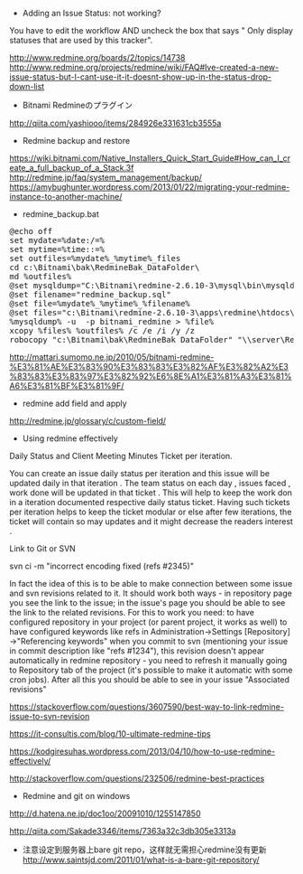 * Adding an Issue Status: not working?

You have to edit the workflow AND uncheck the box that says " Only display statuses that are used by this tracker".

http://www.redmine.org/boards/2/topics/14738
http://www.redmine.org/projects/redmine/wiki/FAQ#Ive-created-a-new-issue-status-but-I-cant-use-it-it-doesnt-show-up-in-the-status-drop-down-list

* Bitnami Redmineのプラグイン

http://qiita.com/yashiooo/items/284926e331631cb3555a


* Redmine backup and restore

https://wiki.bitnami.com/Native_Installers_Quick_Start_Guide#How_can_I_create_a_full_backup_of_a_Stack.3f
http://redmine.jp/faq/system_management/backup/
https://amybughunter.wordpress.com/2013/01/22/migrating-your-redmine-instance-to-another-machine/

* redmine_backup.bat
<pre>
@echo off
set mydate=%date:/=%
set mytime=%time::=%
set outfiles=%mydate%_%mytime%_files
cd c:\Bitnami\bak\RedmineBak_DataFolder\
md %outfiles%
@set mysqldump="C:\Bitnami\redmine-2.6.10-3\mysql\bin\mysqldump" 
@set filename="redmine_backup.sql" 
@set file=%mydate%_%mytime%_%filename%
@set files="c:\Bitnami\redmine-2.6.10-3\apps\redmine\htdocs\files"
%mysqldump% -u <username> -p<password> bitnami_redmine > %file% 
xcopy %files% %outfiles% /c /e /i /y /z
robocopy "c:\Bitnami\bak\RedmineBak_DataFolder" "\\server\RedmineBak_DataFolder" /mir
</pre>
http://mattari.sumomo.ne.jp/2010/05/bitnami-redmine-%E3%81%AE%E3%83%90%E3%83%83%E3%82%AF%E3%82%A2%E3%83%83%E3%83%97%E3%82%92%E6%8E%A1%E3%81%A3%E3%81%A6%E3%81%BF%E3%81%9F/

* redmine add field and apply

http://redmine.jp/glossary/c/custom-field/

* Using redmine effectively

Daily Status and Client Meeting Minutes Ticket per iteration.

You can create an issue daily status per iteration and this issue will be updated daily in that iteration . The team status on each day , issues faced , work done will be updated in that ticket . This will help to keep the work don in a iteration documented respective daily status ticket. Having such tickets per iteration helps to keep the ticket modular or else after few iterations, the ticket will contain so may updates and it might decrease the readers interest .

Link to Git or SVN

svn ci -m "incorrect encoding fixed (refs #2345)"

In fact the idea of this is to be able to make connection between some issue and svn revisions related to it. It should work both ways - in repository page you see the link to the issue; in the issue's page you should be able to see the link to the related revisions.
For this to work you need:
to have configured repository in your project (or parent project, it works as well)
to have configured keywords like refs in Administration->Settings [Repository] ->"Referencing keywords"
when you commit to svn (mentioning your issue in commit description like "refs #1234"), this revision doesn't appear automatically in redmine repository - you need to refresh it manually going to Repository tab of the project (it's possible to make it automatic with some cron jobs).
After all this you should be able to see in your issue "Associated revisions"

https://stackoverflow.com/questions/3607590/best-way-to-link-redmine-issue-to-svn-revision

https://it-consultis.com/blog/10-ultimate-redmine-tips

https://kodgiresuhas.wordpress.com/2013/04/10/how-to-use-redmine-effectively/

http://stackoverflow.com/questions/232506/redmine-best-practices


* Redmine and git on windows

http://d.hatena.ne.jp/doc1oo/20091010/1255147850

http://qiita.com/Sakade3346/items/7363a32c3db305e3313a

* 注意设定到服务器上bare git repo，这样就无需担心redmine没有更新
http://www.saintsjd.com/2011/01/what-is-a-bare-git-repository/
